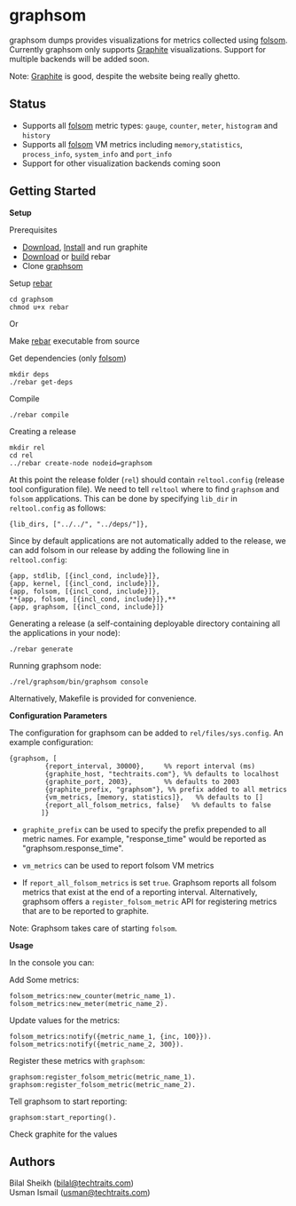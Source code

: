 graphsom
===============

graphsom dumps provides visualizations for metrics collected using
[folsom](https://github.com/boundary/folsom). Currently graphsom only
supports [Graphite](http://graphite.wikidot.com/) visualizations.
Support for multiple backends will be added soon. 

Note: [Graphite](http://graphite.wikidot.com/) is good, despite the
website being really ghetto. 

Status
------

* Supports all [folsom](https://github.com/boundary/folsom) metric
  types: `gauge`, `counter`, `meter`, `histogram` and `history`
* Supports all [folsom](https://github.com/boundary/folsom) VM metrics
  including `memory`,`statistics`, `process_info`, `system_info` and `port_info`
* Support for other visualization backends coming soon

Getting Started
--------------

**Setup**

Prerequisites 

* [Download](https://launchpad.net/graphite/+download),
  [Install](http://graphite.wikidot.com/installation) and run graphite
* [Download](https://github.com/downloads/basho/rebar/rebar) or [build](https://github.com/basho/rebar) rebar
* Clone [graphsom](https://github.com/techtraits/graphsom.git)

Setup [rebar](https://github.com/basho/rebar)

    cd graphsom
	chmod u+x rebar  
    
Or

Make [rebar](https://github.com/basho/rebar) executable from source  
    
Get dependencies (only [folsom](https://github.com/boundary/folsom))

    mkdir deps
    ./rebar get-deps
    
Compile

    ./rebar compile
    
Creating a release

    mkdir rel
    cd rel
    ../rebar create-node nodeid=graphsom
    
At this point the release folder (`rel`) should contain `reltool.config` (release
tool configuration file). We need to tell `reltool` where to
find `graphsom` and `folsom` applications. This can be done by
specifying `lib_dir` in `reltool.config` as follows:

    {lib_dirs, ["../../", "../deps/"]},
    
Since by default applications are not automatically added to the
release, we can add folsom in our release by adding the following line
in `reltool.config`:

    {app, stdlib, [{incl_cond, include}]},
    {app, kernel, [{incl_cond, include}]},
    {app, folsom, [{incl_cond, include}]},
    **{app, folsom, [{incl_cond, include}]},**
    {app, graphsom, [{incl_cond, include}]}
    
Generating a release (a self-containing deployable directory
containing all the applications in your node):

    ./rebar generate

Running graphsom node:

    ./rel/graphsom/bin/graphsom console

Alternatively, Makefile is provided for convenience. 

**Configuration Parameters**

The configuration for graphsom can be added to `rel/files/sys.config`. An example configuration:
    
    {graphsom, [
             {report_interval, 30000},     %% report interval (ms)
             {graphite_host, "techtraits.com"}, %% defaults to localhost
             {graphite_port, 2003},        %% defaults to 2003
             {graphite_prefix, "graphsom"}, %% prefix added to all metrics
             {vm_metrics, [memory, statistics]},   %% defaults to []
             {report_all_folsom_metrics, false}   %% defaults to false
            ]}
           
* `graphite_prefix` can be used to specify the prefix prepended to all
metric names. For example, "response_time" would be reported as
"graphsom.response_time". 

* `vm_metrics` can be used to report folsom VM metrics

* If `report_all_folsom_metrics` is set `true`. Graphsom reports all folsom
  metrics that exist at the end of a reporting interval.
  Alternatively, graphsom offers a `register_folsom_metric` API for
  registering metrics that are to be reported to graphite.

Note: Graphsom takes care of starting `folsom`.

**Usage**

In the console you can:

Add Some metrics:

    folsom_metrics:new_counter(metric_name_1).
    folsom_metrics:new_meter(metric_name_2).

Update values for the metrics:

	folsom_metrics:notify({metric_name_1, {inc, 100}}).
    folsom_metrics:notify({metric_name_2, 300}).

Register these metrics with `graphsom`:

    graphsom:register_folsom_metric(metric_name_1).
    graphsom:register_folsom_metric(metric_name_2).
    
Tell graphsom to start reporting:

    graphsom:start_reporting().

Check graphite for the values   

Authors 
------

Bilal Sheikh (<bilal@techtraits.com>)  
Usman Ismail (<usman@techtraits.com>)

